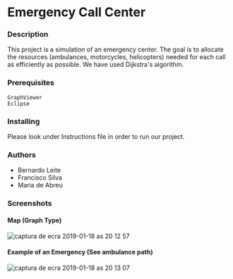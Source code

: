 # Emergency Call Center

### Description

This project is a simulation of an emergency center. 
The goal is to allocate the resources (ambulances, motorcycles, helicopters) needed for each call as efficiently as possible. 
We have used Dijkstra's algorithm.

### Prerequisites
```
GraphViewer
Eclipse
```

### Installing

Please look under Instructions file in order to run our project.

### Authors

* Bernardo Leite 
* Francisco Silva
* Maria de Abreu

### Screenshots

#### Map (Graph Type)

![captura de ecra 2019-01-18 as 20 12 57](https://user-images.githubusercontent.com/22004638/51410875-c014ae00-1b5d-11e9-8663-58d517251743.png)

#### Example of an Emergency (See ambulance path)

![captura de ecra 2019-01-18 as 20 13 07](https://user-images.githubusercontent.com/22004638/51410877-c1de7180-1b5d-11e9-9137-f4152c761857.png)

